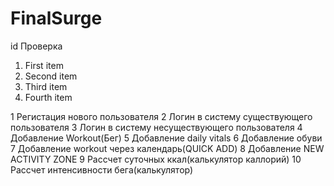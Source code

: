 # FinalSurge
id Проверка
<ol>
  <li>First item</li>
  <li>Second item</li>
  <li>Third item</li>
  <li>Fourth item</li>
</ol>
1  Регистация нового пользователя
2  Логин в систему существующего пользователя
3  Логин в систему несуществующего пользователя
4  Добавление Workout(Бег)
5  Добавление daily vitals
6  Добавление обуви
7  Добавление workout через календарь(QUICK ADD)
8  Добавление NEW ACTIVITY ZONE
9  Рассчет суточных ккал(калькулятор каллорий)
10 Рассчет интенсивности бега(калькулятор)
